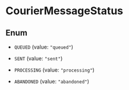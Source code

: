 

# CourierMessageStatus

## Enum


* `QUEUED` (value: `"queued"`)

* `SENT` (value: `"sent"`)

* `PROCESSING` (value: `"processing"`)

* `ABANDONED` (value: `"abandoned"`)



